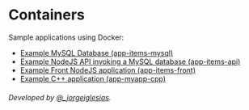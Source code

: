 # Containers

Sample applications using Docker:

- [Example MySQL Database (app-items-mysql)](app-items-mysql)
- [Example NodeJS API invoking a MySQL database (app-items-api)](app-items-api)
- [Example Front NodeJS application (app-items-front)](app-items-front/README.md)
- [Example C++ application (app-myapp-cpp)](app-myapp-cpp)

###### Developed by [@_jorgeiglesias](http://jorgeiglesiasf.blogspot.com.es/).